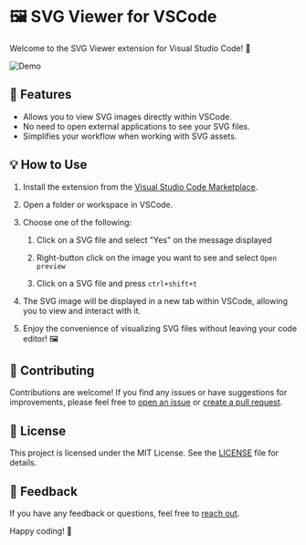 # 🖼️ SVG Viewer for VSCode

Welcome to the SVG Viewer extension for Visual Studio Code! 🎉

![Demo](https://github.com/Dheovani/SVG-Viewer/assets/79609196/654ae0bc-c8b9-4ed2-bdf4-836a0e09e4e6)

## 🚀 Features

- Allows you to view SVG images directly within VSCode.
- No need to open external applications to see your SVG files.
- Simplifies your workflow when working with SVG assets.

## 💡 How to Use

1. Install the extension from the [Visual Studio Code Marketplace](https://marketplace.visualstudio.com/items?itemName=Dheovani.svg-viewer).

2. Open a folder or workspace in VSCode.

3. Choose one of the following:

    1. Click on a SVG file and select "Yes" on the message displayed

    2. Right-button click on the image you want to see and select `Open preview`

    3. Click on a SVG file and press `ctrl+shift+t`

4. The SVG image will be displayed in a new tab within VSCode, allowing you to view and interact with it.

5. Enjoy the convenience of visualizing SVG files without leaving your code editor! 🖼️

## 🤝 Contributing

Contributions are welcome! If you find any issues or have suggestions for improvements, please feel free to [open an issue](https://github.com/Dheovani/SVG-Visualizer/issues) or [create a pull request](https://github.com/Dheovani/SVG-Visualizer/pulls).

## 📝 License

This project is licensed under the MIT License. See the [LICENSE](LICENSE) file for details.

## 📢 Feedback

If you have any feedback or questions, feel free to [reach out](mailto:dheovani_xavier@outlook.com).

Happy coding! 🚀
